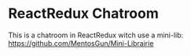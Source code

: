 # ReactRedux Chatroom

This is a chatroom in ReactRedux witch use a mini-lib: https://github.com/MentosGun/Mini-Librairie
